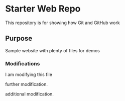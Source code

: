 # Starter Web Repo

This repository is for showing how Git and GitHub work

## Purpose

Sample website with plenty of files for demos

### Modifications
I am modifying this file

further modification.

additional modification.